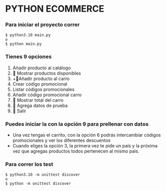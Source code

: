 # PYTHON ECOMMERCE

### Para iniciar el proyecto correr
```
$ python3.10 main.py 
o
$ python main.py
```

### Tienes 9 opciones
1. Añadir producto al catálogo
2. 📝 Mostrar productos disponibles
3. +🛒Añadir producto al carro
4. Crear código promocional
5. Listar códigos promocionales
6. Añadir código promocional carro
7. 🛒 Mostrar total del carro
8. 🤖 Agrega datos de prueba
9. 🚪 Salir


### Puedes iniciar la con la opción **9** para prellenar con datos

- Una vez tengas el carrito, con la opción 6 podrás intercambiar códigos promocionales y ver los diferentes descuentos
- Cuando eliges la opción 3, la primera vez te pide un país y la próxima vez que agregas productos todos pertenecen al mismo país.

### Para correr los test
```
$ python3.10 -m unittest discover
o
$ python -m unittest discover
```
